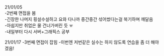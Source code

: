 21/01/05  
-2번째 면접을 봄  
-긴장한 나머지 횡설수설하고 요와 다나까 중간중간 섞어썼다는걸 복기하며 깨달음  
-아쉽지만 취업은 물 건너가버린 듯 ㅠ  
-내일부터 다시 서버+그래픽스 공부  

21/01/17
-3번째 면접이 잡힘
-이번엔 저번같은 실수는 하지 않도록 연습을 좀 더 해야겠음!
